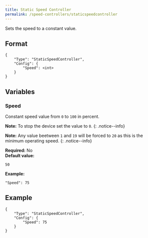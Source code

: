```yaml
---
title: Static Speed Controller
permalink: /speed-controllers/staticspeedcontroller
---
```


Sets the speed to a constant value.

## Format

~~~
{
    "Type": "StaticSpeedController",
    "Config": {
        "Speed": <int>
    }
}
~~~

## Variables

### Speed
<div class="variable-block" markdown="block">

Constant speed value from `0` to `100` in percent.

**Note:** To stop the device set the value to `0`.
{: .notice--info}

**Note:** Any value beetween `1` and `19` will be forced to `20` as this is the minimum operating speed.
{: .notice--info}

**Required:** No<br>
**Default value:**
~~~
50
~~~
**Example:**
~~~
"Speed": 75
~~~

</div>

## Example

~~~
{
    "Type": "StaticSpeedController",
    "Config": {
        "Speed": 75
    }
}
~~~